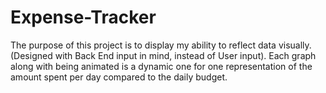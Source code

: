# Expense-Tracker
The purpose of this project is to display my ability to reflect data visually.(Designed with Back End input in mind, instead of User input).
Each graph along with being animated is a dynamic one for one representation of the amount spent per day compared to the daily budget.
